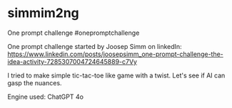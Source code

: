 # simmim2ng
One prompt challenge #onepromptchallenge

One prompt challenge started by Joosep Simm on linkedIn:
https://www.linkedin.com/posts/joosepsimm_one-prompt-challenge-the-idea-activity-7285307004724645889-c7Vy

I tried to make simple tic-tac-toe like game with a twist.
Let's see if AI can gasp the nuances.

Engine used:  ChatGPT 4o

